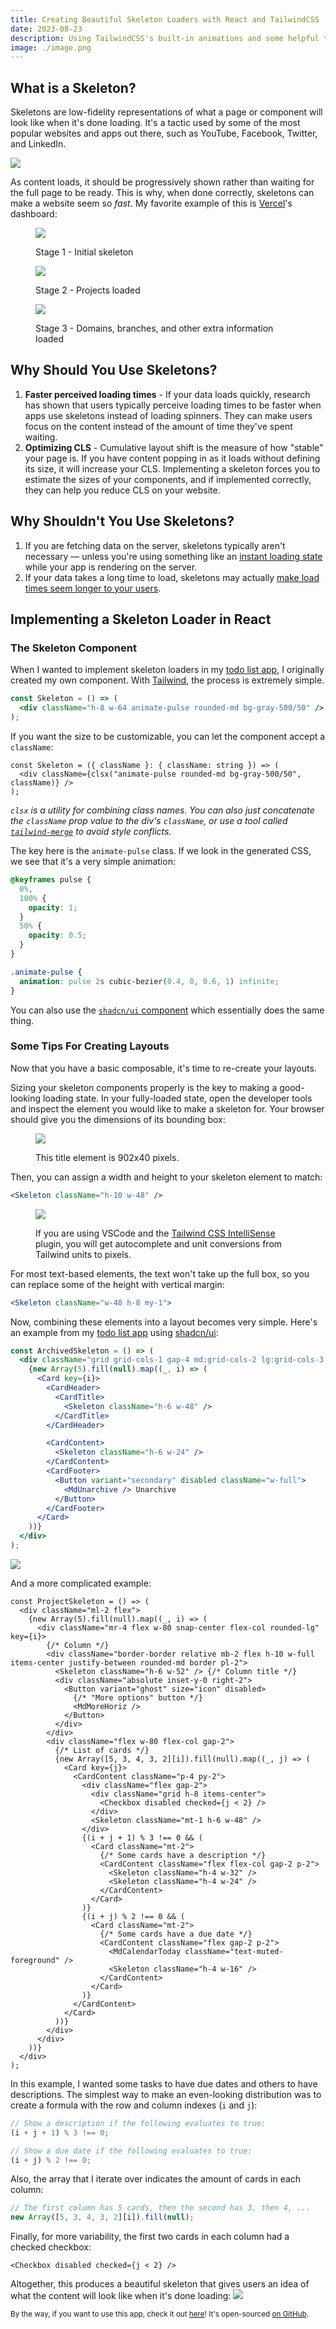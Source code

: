 ```yaml
---
title: Creating Beautiful Skeleton Loaders with React and TailwindCSS
date: 2023-08-23
description: Using TailwindCSS's built-in animations and some helpful tricks, you can create skeleton loading states that reduce users' perception of your app's loading time.
image: ./image.png
---
```


## What is a Skeleton?

Skeletons are low-fidelity representations of what a page or component will look like when it's done loading. It's a tactic used by some of the most popular websites and apps out there, such as YouTube, Facebook, Twitter, and LinkedIn.

![](./image.png)

As content loads, it should be progressively shown rather than waiting for the full page to be ready. This is why, when done correctly, skeletons can make a website seem so _fast_. My favorite example of this is [Vercel](https://vercel.com/)'s dashboard:

<figure>

![](./vercel_1.png)

  <figcaption>Stage 1 - Initial skeleton</figcaption>
</figure>
<figure>

![](./vercel_2.png)

  <figcaption>Stage 2 - Projects loaded</figcaption>
</figure>
<figure>

![](./vercel_3.png)

  <figcaption>
    Stage 3 - Domains, branches, and other extra information loaded
  </figcaption>
</figure>

## Why Should You Use Skeletons?

1. **Faster perceived loading times** - If your data loads quickly, research has shown that users typically perceive loading times to be faster when apps use skeletons instead of loading spinners. They can make users focus on the content instead of the amount of time they've spent waiting.
2. **Optimizing CLS** - Cumulative layout shift is the measure of how "stable" your page is. If you have content popping in as it loads without defining its size, it will increase your CLS. Implementing a skeleton forces you to estimate the sizes of your components, and if implemented correctly, they can help you reduce CLS on your website.

## Why Shouldn't You Use Skeletons?

1. If you are fetching data on the server, skeletons typically aren't necessary &mdash; unless you're using something like an [instant loading state](https://nextjs.org/docs/app/building-your-application/routing/loading-ui-and-streaming#instant-loading-states) while your app is rendering on the server.
2. If your data takes a long time to load, skeletons may actually [make load times seem longer to your users](https://www.viget.com/articles/a-bone-to-pick-with-skeleton-screens/).

## Implementing a Skeleton Loader in React

### The Skeleton Component

When I wanted to implement skeleton loaders in my [todo list app](https://todo.bswanson.dev), I originally created my own component. With [Tailwind](https://tailwindcss.com/), the process is extremely simple.

```jsx caption="Make sure you assign it a width and height!"
const Skeleton = () => (
  <div className="h-8 w-64 animate-pulse rounded-md bg-gray-500/50" />
);
```

If you want the size to be customizable, you can let the component accept a `className`:

```tsx
const Skeleton = ({ className }: { className: string }) => (
  <div className={clsx("animate-pulse rounded-md bg-gray-500/50", className)} />
);
```

_`clsx` is a utility for combining class names. You can also just concatenate the `className` prop value to the div's `className`, or use a tool called [`tailwind-merge`](https://www.npmjs.com/package/tailwind-merge) to avoid style conflicts._

The key here is the `animate-pulse` class. If we look in the generated CSS, we see that it's a very simple animation:

```css caption="The source code for TailwindCSS's pulse animation"
@keyframes pulse {
  0%,
  100% {
    opacity: 1;
  }
  50% {
    opacity: 0.5;
  }
}

.animate-pulse {
  animation: pulse 2s cubic-bezier(0.4, 0, 0.6, 1) infinite;
}
```

You can also use the [`shadcn/ui` component](https://ui.shadcn.com/docs/components/skeleton) which essentially does the same thing.

### Some Tips For Creating Layouts

Now that you have a basic composable, it's time to re-create your layouts.

Sizing your skeleton components properly is the key to making a good-looking loading state. In your fully-loaded state, open the developer tools and inspect the element you would like to make a skeleton for. Your browser should give you the dimensions of its bounding box:

<figure>

![](./bounding_box.png)

  <figcaption>This title element is 902x40 pixels.</figcaption>
</figure>

Then, you can assign a width and height to your skeleton element to match:

```jsx
<Skeleton className="h-10 w-48" />
```

<figure>

![](./autocomplete.png)

  <figcaption>

If you are using VSCode and the [Tailwind CSS
IntelliSense](https://marketplace.visualstudio.com/items?itemName=bradlc.vscode-tailwindcss)
plugin, you will get autocomplete and unit conversions from Tailwind units
to pixels.

  </figcaption>
</figure>

For most text-based elements, the text won't take up the full box, so you can replace some of the height with vertical margin:

```jsx
<Skeleton className="w-48 h-8 my-1">
```

Now, combining these elements into a layout becomes very simple. Here's an example from my [todo list app](https://todo.bswanson.dev/) using [shadcn/ui](https://ui.shadcn.com/):

```jsx
const ArchivedSkeleton = () => (
  <div className="grid grid-cols-1 gap-4 md:grid-cols-2 lg:grid-cols-3 xl:grid-cols-4">
    {new Array(5).fill(null).map((_, i) => (
      <Card key={i}>
        <CardHeader>
          <CardTitle>
            <Skeleton className="h-6 w-48" />
          </CardTitle>
        </CardHeader>

        <CardContent>
          <Skeleton className="h-6 w-24" />
        </CardContent>
        <CardFooter>
          <Button variant="secondary" disabled className="w-full">
            <MdUnarchive /> Unarchive
          </Button>
        </CardFooter>
      </Card>
    ))}
  </div>
);
```

![](./archived_skeleton.png)

And a more complicated example:

```tsx
const ProjectSkeleton = () => (
  <div className="ml-2 flex">
    {new Array(5).fill(null).map((_, i) => (
      <div className="mr-4 flex w-80 snap-center flex-col rounded-lg" key={i}>
        {/* Column */}
        <div className="border-border relative mb-2 flex h-10 w-full items-center justify-between rounded-md border pl-2">
          <Skeleton className="h-6 w-52" /> {/* Column title */}
          <div className="absolute inset-y-0 right-2">
            <Button variant="ghost" size="icon" disabled>
              {/* "More options" button */}
              <MdMoreHoriz />
            </Button>
          </div>
        </div>
        <div className="flex w-80 flex-col gap-2">
          {/* List of cards */}
          {new Array([5, 3, 4, 3, 2][i]).fill(null).map((_, j) => (
            <Card key={j}>
              <CardContent className="p-4 py-2">
                <div className="flex gap-2">
                  <div className="grid h-8 items-center">
                    <Checkbox disabled checked={j < 2} />
                  </div>
                  <Skeleton className="mt-1 h-6 w-48" />
                </div>
                {(i + j + 1) % 3 !== 0 && (
                  <Card className="mt-2">
                    {/* Some cards have a description */}
                    <CardContent className="flex flex-col gap-2 p-2">
                      <Skeleton className="h-4 w-32" />
                      <Skeleton className="h-4 w-24" />
                    </CardContent>
                  </Card>
                )}
                {(i + j) % 2 !== 0 && (
                  <Card className="mt-2">
                    {/* Some cards have a due date */}
                    <CardContent className="flex gap-2 p-2">
                      <MdCalendarToday className="text-muted-foreground" />
                      <Skeleton className="h-4 w-16" />
                    </CardContent>
                  </Card>
                )}
              </CardContent>
            </Card>
          ))}
        </div>
      </div>
    ))}
  </div>
);
```

In this example, I wanted some tasks to have due dates and others to have descriptions. The simplest way to make an even-looking distribution was to create a formula with the row and column indexes (`i` and `j`):

```ts
// Show a description if the following evaluates to true:
(i + j + 1) % 3 !== 0;

// Show a due date if the following evaluates to true:
(i + j) % 2 !== 0;
```

Also, the array that I iterate over indicates the amount of cards in each column:

```ts
// The first column has 5 cards, then the second has 3, then 4, ...
new Array([5, 3, 4, 3, 2][i]).fill(null);
```

Finally, for more variability, the first two cards in each column had a checked checkbox:

```tsx
<Checkbox disabled checked={j < 2} />
```

Altogether, this produces a beautiful skeleton that gives users an idea of what the content will look like when it's done loading:
![](./project_skeleton.png)

<small>

By the way, if you want to use this app, check it out
[here](https://todo.bswanson.dev)! It's open-sourced [on
GitHub](https://github.com/FluxCapacitor2/todo/).

</small>
